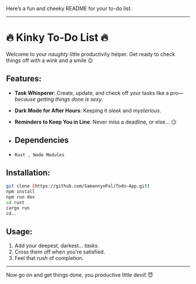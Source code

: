 Here’s a fun and cheeky README for your to-do list:

---

# 🔥 **Kinky To-Do List** 🔥

Welcome to your *naughty* little productivity helper. Get ready to check things off with a wink and a smile 😉

## Features:
- **Task Whisperer**: Create, update, and check off your tasks like a pro—*because getting things done is sexy*.
- **Dark Mode for After Hours**: Keeping it *sleek* and *mysterious*.
- **Reminders to Keep You in Line**: Never miss a deadline, or else... 😏

- ## Dependencies
- ``` Rust , Node Modules ```

## Installation:
```bash
git clone (https://github.com/SamannyoPal/Todo-App.git)
npm install
npm run dev
cd rust
cargo run
cd..
```

## Usage:
1. Add your deepest, darkest... *tasks.*
2. Cross them off when you're satisfied.
3. Feel that *rush* of completion.

---

Now go on and get things done, you productive little devil! 😈
